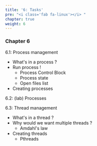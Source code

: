 ```yaml
---
title: '6: Tasks'
pre: "<i class='fab fa-linux'></i> "
chapter: true
weight: 6
---
```


### Chapter 6

6.1: Process management

  * What's in a process ?
  * Run process !
    * Process Control Block
    * Process state
    * Open files list
  * Creating processes

6.2: (lab) Processes

6.3: Thread management

  * What's in a thread ?
  * Why would we want multiple threads ?
    * Amdahl's law
  * Creating threads
    * Pthreads